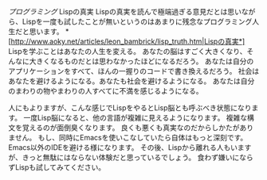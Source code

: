 *プログラミング* Lispの真実
Lispの真実を読んで極端過ぎる意見だとは思いながら、Lispを一度も試したことが無いというのはあまりに残念なプログラミング人生だと思います。
 *[http://www.aoky.net/articles/leon_bambrick/lisp_truth.htm|Lispの真実*]
 Lispを学ぶことはあなたの人生を変える。
 あなたの脳はすごく大きくなり、そんなに大きくなるものだとは思わなかったほどになるだろう。
 あなたは自分のアプリケーションをすべて、ほんの一握りのコードで書き換えるだろう。
 社会はあなたを避けるようになる。あなたも社会を避けるようになる。
 あなたは自分のまわりの物やまわりの人すべてに不満を感じるようになる。

人にもよりますが、こんな感じでLispをやるとLisp脳とも呼ぶべき状態になります。
一度Lisp脳になると、他の言語が複雑に見えるようになります。
複雑な構文を覚えるのが面倒臭くなります。
良くも悪くも真実なのだからしかたがありません。
もし、同時にEmacsを使いこなしていたら自体はもっと深刻です。
Emacs以外のIDEを避ける様になります。
その後、Lispから離れる人もいますが、きっと無駄にはならない体験だと思っているでしょう。
食わず嫌いにならずLispも試してみてください。
